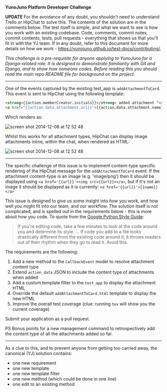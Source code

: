 **YunoJuno Platform Developer Challenge**

**UPDATE** For the avoidance of any doubt, you shouldn't need to understand Trello or HipChat to solve this. The contents of the solution are in the comments below. The test itself is simple, and what we want to see is _how_ you work with an existing codebase. Code, comments, commit notes, commit contents, tests, pull requests - everything that shows us that you'll fit in with the YJ team. If in any doubt, refer to this document for more details on how we work - https://yunojuno.github.io/test-docs/contributing/.

_This challenge is a pre-requisite for anyone applying to YunoJuno for a Django-related role. It is designed to demonstrate familiarity with Git and Django, and to show how someone codes. Before reading this you should read the main repo README file for background on the project._

---

One of the events captured by the existing test_app is `addAttachmentToCard`. This event is sent to HipChat using the following template:

```html
<strong>{{action.memberCreator.initials}}</strong> added attachment "<strong>
<a href="{{action.data.attachment.url}}">{{action.data.attachment.name}}</a></strong>"
```

Which renders as:

![screen shot 2014-12-08 at 12 52 48](https://cloud.githubusercontent.com/assets/200944/5339479/43f141b4-7ed9-11e4-8188-f316ab4c7286.png)

Whilst this works for all attachment types, HipChat can display image attachments inline, within the chat, when rendered as HTML:

![screen shot 2014-12-08 at 12 52 48](https://cloud.githubusercontent.com/assets/200944/25693195/e1c15ab2-309f-11e7-8fa3-67d4fee42cfd.png)

---

The specific challenge of this issue is to implement content-type specific rendering of the HipChat message for the `addAttachmentToCard` event. If the attachment content-type _is_ an image (e.g. 'image/png') then it should be displayed using `<a href='{{url}}'><img src={{url}}></a>`, but if it's _not_ an image it should be displayed as it is currently: `<a href='{{url}}'>{{name}}</a>`

This issue is designed to give us some insight into _how_ you work, and how well you might fit into our team, and our workflow. The solution itself is not complicated, and is spelled out in the requirements below - this is more about how you code. To quote from the [Google Python Style Guide](https://google-styleguide.googlecode.com/svn/trunk/pyguide.html):

> If you're editing code, take a few minutes to look at the code around you and determine its style. ... If code you add to a file looks drastically different from the existing code around it, it throws readers out of their rhythm when they go to read it. Avoid this.

The requirements are the following:

1. Add a new method to the `CallbackEvent` model to resolve attachment content type
2. Extend `action_data` JSON to include the content type of attachments when added
2. Add a custom template filter to the `test_app` to display the attachment HTML
3. Override the default `addAttachmentToCard.html` template to display the new HTML
4. Improve the overall test coverage (clue: running `tox` will show you the current coverage)

Submit your application as a pull request.

PS Bonus points for a new management command to retrospectively add the content type of all the attachments added so far.

---

As a clue to this, and to prevent anyone from getting too carried away, the canonical (YJ) solution contains:

* one new requirement
* one new template
* one new template filter
* one new method (which could be done in one line)
* one edit to an existing method
